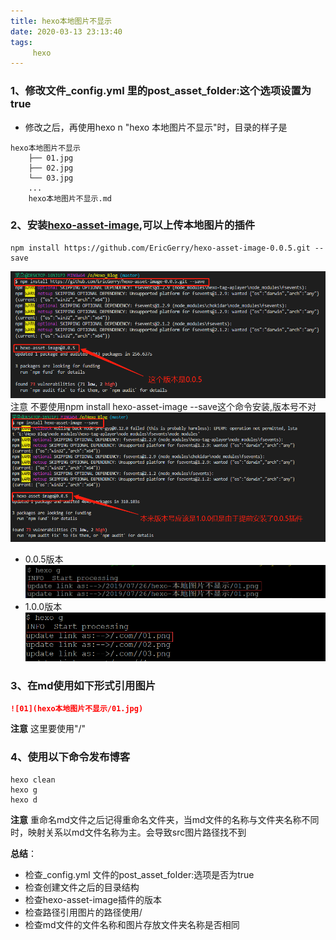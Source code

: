 ```yaml
---
title: hexo本地图片不显示
date: 2020-03-13 23:13:40
tags:
     hexo
---
```

### 1、修改文件_config.yml 里的post_asset_folder:这个选项设置为true

* 修改之后，再使用hexo n "hexo 本地图片不显示"时，目录的样子是

```目录
hexo本地图片不显示
    ├── 01.jpg
    ├── 02.jpg
    └── 03.jpg
    ...
    hexo本地图片不显示.md
```

<!--more-->

### 2、安装[hexo-asset-image](https://github.com/EricGerry/hexo-asset-image-0.0.5.git),可以上传本地图片的插件

```npm
npm install https://github.com/EricGerry/hexo-asset-image-0.0.5.git --save
```

![ ](./hexo本地图片不显示/1.png)
注意 不要使用npm install hexo-asset-image --save这个命令安装,版本号不对
![ ](./hexo本地图片不显示/2.jpg)

* 0.0.5版本
![ ](./hexo本地图片不显示/3.png)
* 1.0.0版本
![ ](./hexo本地图片不显示/4.png)

### 3、在md使用如下形式引用图片

```markdown
![01](hexo本地图片不显示/01.jpg)
```

**注意** 这里要使用"/"

### 4、使用以下命令发布博客

```hexo
hexo clean
hexo g
hexo d
```

**注意** 重命名md文件之后记得重命名文件夹，当md文件的名称与文件夹名称不同时，映射关系以md文件名称为主。会导致src图片路径找不到

**总结**：

* 检查_config.yml 文件的post_asset_folder:选项是否为true
* 检查创建文件之后的目录结构
* 检查hexo-asset-image插件的版本
* 检查路径引用图片的路径使用/
* 检查md文件的文件名称和图片存放文件夹名称是否相同